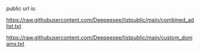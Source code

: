 public url is:

https://raw.githubusercontent.com/Deepeesee/listpublic/main/combined_adlist.txt

https://raw.githubusercontent.com/Deepeesee/listpublic/main/custom_domains.txt
